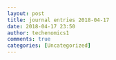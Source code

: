 ```yaml
---
layout: post
title: journal entries 2018-04-17
date: 2018-04-17 23:50
author: techenomics1
comments: true
categories: [Uncategorized]
---
```

